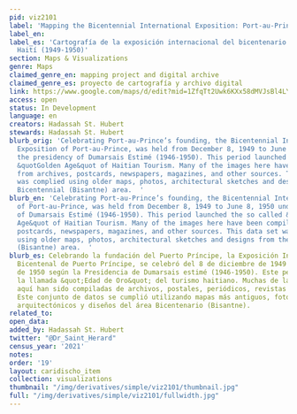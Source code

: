 ```yaml
---
pid: viz2101
label: 'Mapping the Bicentennial International Exposition: Port-au-Prince, Haiti (1949-1950)'
label_en:
label_es: 'Cartografía de la exposición internacional del bicentenario: Port-au-Prince,
  Haití (1949-1950)'
section: Maps & Visualizations
genre: Maps
claimed_genre_en: mapping project and digital archive
claimed_genre_es: proyecto de cartografía y archivo digital
link: https://www.google.com/maps/d/edit?mid=1ZfqTt2Uwk6KXx58dMVJsBl4LYxBg4AaY&ll=18.542926165759617%2C-72.34469624999997&z=15
access: open
status: In Development
language: en
creators: Hadassah St. Hubert
stewards: Hadassah St. Hubert
blurb_orig: 'Celebrating Port-au-Prince’s founding, the Bicentennial International
  Exposition of Port-au-Prince, was held from December 8, 1949 to June 8, 1950 under
  the presidency of Dumarsais Estimé (1946-1950). This period launched the so called
  &quotGolden Age&quot of Haitian Tourism. Many of the images here have been compiled
  from archives, postcards, newspapers, magazines, and other sources. This data set
  was complied using older maps, photos, architectural sketches and designs from the
  Bicentennial (Bisantne) area.  '
blurb_en: 'Celebrating Port-au-Prince’s founding, the Bicentennial International Exposition
  of Port-au-Prince, was held from December 8, 1949 to June 8, 1950 under the presidency
  of Dumarsais Estimé (1946-1950). This period launched the so called &quotGolden
  Age&quot of Haitian Tourism. Many of the images here have been compiled from archives,
  postcards, newspapers, magazines, and other sources. This data set was complied
  using older maps, photos, architectural sketches and designs from the Bicentennial
  (Bisantne) area.  '
blurb_es: Celebrando la fundación del Puerto Príncipe, la Exposición Internacional
  Bicentenal de Puerto Príncipe, se celebró del 8 de diciembre de 1949 al 8 de junio
  de 1950 según la Presidencia de Dumarsais estimé (1946-1950). Este período lanzó
  la llamada &quot;Edad de Oro&quot; del turismo haitiano. Muchas de las imágenes
  aquí han sido compiladas de archivos, postales, periódicos, revistas y otras fuentes.
  Este conjunto de datos se cumplió utilizando mapas más antiguos, fotos, bocetos
  arquitectónicos y diseños del área Bicentenario (Bisantne).
related_to:
open_data:
added_by: Hadassah St. Hubert
twitter: "@Dr_Saint_Herard"
census_year: '2021'
notes:
order: '19'
layout: caridischo_item
collection: visualizations
thumbnail: "/img/derivatives/simple/viz2101/thumbnail.jpg"
full: "/img/derivatives/simple/viz2101/fullwidth.jpg"
---
```

